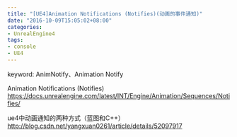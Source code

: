 ```yaml
---
title: "[UE4]Animation Notifications (Notifies)(动画的事件通知)"
date: "2016-10-09T15:05:02+08:00"
categories:
- UnrealEngine4
tags:
- console
- UE4
---
```


keyword: AnimNotify、Animation Notify

Animation Notifications (Notifies)  
https://docs.unrealengine.com/latest/INT/Engine/Animation/Sequences/Notifies/


ue4中动画通知的两种方式（蓝图和C++）  
http://blog.csdn.net/yangxuan0261/article/details/52097917
